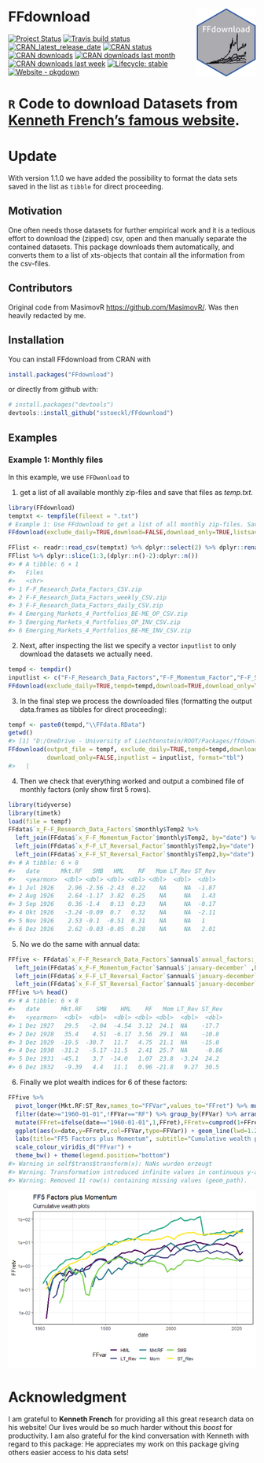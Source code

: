 
<!-- README.md is generated from README.Rmd. Please edit that file -->

# FFdownload <a href='https://github.com/sstoeckl/FFdownload'><img src='man/figures/logo.png' align="right" height="139" /></a>

<!-- badges: start -->

[![Project
Status](https://www.repostatus.org/badges/latest/active.svg)](https://www.repostatus.org/#active)
[![Travis build
status](https://travis-ci.org/sstoeckl/ffdownload.svg?branch=master)](https://travis-ci.org/sstoeckl/ffdownload)
[![CRAN_latest_release_date](https://www.r-pkg.org/badges/last-release/FFdownload)](https://cran.r-project.org/package=FFdownload)
[![CRAN
status](https://www.r-pkg.org/badges/version/FFdownload)](https://CRAN.R-project.org/package=FFdownload)
[![CRAN
downloads](https://cranlogs.r-pkg.org/badges/grand-total/FFdownload)](https://cranlogs.r-pkg.org/badges/grand-total/FFdownload)
[![CRAN downloads last
month](http://cranlogs.r-pkg.org/badges/FFdownload)](https://cran.r-project.org/package=FFdownload)
[![CRAN downloads last
week](http://cranlogs.r-pkg.org/badges/last-week/FFdownload)](https://cran.r-project.org/package=FFdownload)
[![Lifecycle:
stable](https://img.shields.io/badge/lifecycle-stable-brightgreen.svg)](https://lifecycle.r-lib.org/articles/stages.html#stable)
[![Website -
pkgdown](https://img.shields.io/website-up-down-green-red/https/sstoeckl.github.io/ffdownload.svg)](https://sstoeckl.github.io/ffdownload/)
<!-- badges: end -->

# `R` Code to download Datasets from [Kenneth French’s famous website](http://mba.tuck.dartmouth.edu/pages/faculty/ken.french/data_library.html).

# Update

With version 1.1.0 we have added the possibility to format the data sets
saved in the list as `tibble` for direct proceeding.

## Motivation

One often needs those datasets for further empirical work and it is a
tedious effort to download the (zipped) csv, open and then manually
separate the contained datasets. This package downloads them
automatically, and converts them to a list of xts-objects that contain
all the information from the csv-files.

## Contributors

Original code from MasimovR <https://github.com/MasimovR/>. Was then
heavily redacted by me.

## Installation

You can install FFdownload from CRAN with

``` r
install.packages("FFdownload")
```

or directly from github with:

``` r
# install.packages("devtools")
devtools::install_github("sstoeckl/FFdownload")
```

## Examples

### Example 1: Monthly files

In this example, we use `FFDwonload` to

1.  get a list of all available monthly zip-files and save that files as
    *temp.txt*.

``` r
library(FFdownload)
temptxt <- tempfile(fileext = ".txt")
# Example 1: Use FFdownload to get a list of all monthly zip-files. Save that list as temptxt.
FFdownload(exclude_daily=TRUE,download=FALSE,download_only=TRUE,listsave=temptxt)
```

``` r
FFlist <- readr::read_csv(temptxt) %>% dplyr::select(2) %>% dplyr::rename(Files=x)
FFlist %>% dplyr::slice(1:3,(dplyr::n()-2):dplyr::n())
#> # A tibble: 6 × 1
#>   Files                                          
#>   <chr>                                          
#> 1 F-F_Research_Data_Factors_CSV.zip              
#> 2 F-F_Research_Data_Factors_weekly_CSV.zip       
#> 3 F-F_Research_Data_Factors_daily_CSV.zip        
#> 4 Emerging_Markets_4_Portfolios_BE-ME_OP_CSV.zip 
#> 5 Emerging_Markets_4_Portfolios_OP_INV_CSV.zip   
#> 6 Emerging_Markets_4_Portfolios_BE-ME_INV_CSV.zip
```

2.  Next, after inspecting the list we specify a vector `inputlist` to
    only download the datasets we actually need.

``` r
tempd <- tempdir()
inputlist <- c("F-F_Research_Data_Factors","F-F_Momentum_Factor","F-F_ST_Reversal_Factor","F-F_LT_Reversal_Factor")
FFdownload(exclude_daily=TRUE,tempd=tempd,download=TRUE,download_only=TRUE,inputlist=inputlist)
```

3.  In the final step we process the downloaded files (formatting the
    output data.frames as tibbles for direct proceeding):

``` r
tempf <- paste0(tempd,"\\FFdata.RData")
getwd()
#> [1] "D:/OneDrive - University of Liechtenstein/ROOT/Packages/ffdownload"
FFdownload(output_file = tempf, exclude_daily=TRUE,tempd=tempd,download=FALSE,
           download_only=FALSE,inputlist = inputlist, format="tbl")
#>   |                                                                              |                                                                      |   0%  |                                                                              |==================                                                    |  25%  |                                                                              |===================================                                   |  50%  |                                                                              |====================================================                  |  75%  |                                                                              |======================================================================| 100%
```

4.  Then we check that everything worked and output a combined file of
    monthly factors (only show first 5 rows).

``` r
library(tidyverse)
library(timetk)
load(file = tempf)
FFdata$`x_F-F_Research_Data_Factors`$monthly$Temp2 %>% 
  left_join(FFdata$`x_F-F_Momentum_Factor`$monthly$Temp2, by="date") %>%
  left_join(FFdata$`x_F-F_LT_Reversal_Factor`$monthly$Temp2,by="date") %>%
  left_join(FFdata$`x_F-F_ST_Reversal_Factor`$monthly$Temp2,by="date") %>% head()
#> # A tibble: 6 × 8
#>   date      Mkt.RF   SMB   HML    RF   Mom LT_Rev ST_Rev
#>   <yearmon>  <dbl> <dbl> <dbl> <dbl> <dbl>  <dbl>  <dbl>
#> 1 Jul 1926    2.96 -2.56 -2.43  0.22    NA     NA  -1.87
#> 2 Aug 1926    2.64 -1.17  3.82  0.25    NA     NA   1.43
#> 3 Sep 1926    0.36 -1.4   0.13  0.23    NA     NA  -0.17
#> 4 Okt 1926   -3.24 -0.09  0.7   0.32    NA     NA  -2.11
#> 5 Nov 1926    2.53 -0.1  -0.51  0.31    NA     NA   1   
#> 6 Dez 1926    2.62 -0.03 -0.05  0.28    NA     NA   2.01
```

5.  No we do the same with annual data:

``` r
FFfive <- FFdata$`x_F-F_Research_Data_Factors`$annual$`annual_factors:_january-december` %>% 
  left_join(FFdata$`x_F-F_Momentum_Factor`$annual$`january-december` ,by="date") %>%
  left_join(FFdata$`x_F-F_LT_Reversal_Factor`$annual$`january-december`,by="date") %>%
  left_join(FFdata$`x_F-F_ST_Reversal_Factor`$annual$`january-december` ,by="date") 
FFfive %>% head()
#> # A tibble: 6 × 8
#>   date      Mkt.RF    SMB    HML    RF   Mom LT_Rev ST_Rev
#>   <yearmon>  <dbl>  <dbl>  <dbl> <dbl> <dbl>  <dbl>  <dbl>
#> 1 Dez 1927   29.5   -2.04  -4.54  3.12  24.1  NA    -17.7 
#> 2 Dez 1928   35.4    4.51  -6.17  3.56  29.1  NA    -10.8 
#> 3 Dez 1929  -19.5  -30.7   11.7   4.75  21.1  NA    -15.0 
#> 4 Dez 1930  -31.2   -5.17 -11.5   2.41  25.7  NA     -0.86
#> 5 Dez 1931  -45.1    3.7  -14.0   1.07  23.8  -3.24  24.2 
#> 6 Dez 1932   -9.39   4.4   11.1   0.96 -21.8   9.27  30.5
```

6.  Finally we plot wealth indices for 6 of these factors:

``` r
FFfive %>% 
  pivot_longer(Mkt.RF:ST_Rev,names_to="FFVar",values_to="FFret") %>% mutate(FFret=FFret/100,date=as.Date(date)) %>% 
  filter(date>="1960-01-01",!FFVar=="RF") %>% group_by(FFVar) %>% arrange(FFVar,date) %>%
  mutate(FFret=ifelse(date=="1960-01-01",1,FFret),FFretv=cumprod(1+FFret)-1) %>% 
  ggplot(aes(x=date,y=FFretv,col=FFVar,type=FFVar)) + geom_line(lwd=1.2) + scale_y_log10() +
  labs(title="FF5 Factors plus Momentum", subtitle="Cumulative wealth plots",ylab="cum. returns") + 
  scale_colour_viridis_d("FFvar") +
  theme_bw() + theme(legend.position="bottom")
#> Warning in self$trans$transform(x): NaNs wurden erzeugt
#> Warning: Transformation introduced infinite values in continuous y-axis
#> Warning: Removed 11 row(s) containing missing values (geom_path).
```

![](vignettes/README-FFpic-1.png)<!-- -->

# Acknowledgment

I am grateful to **Kenneth French** for providing all this great
research data on his website! Our lives would be so much harder without
this *boost* for productivity. I am also grateful for the kind
conversation with Kenneth with regard to this package: He appreciates my
work on this package giving others easier access to his data sets!
